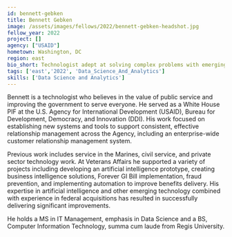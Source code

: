 ```yaml
---
id: bennett-gebken
title: Bennett Gebken
image: /assets/images/fellows/2022/bennett-gebken-headshot.jpg
fellow_year: 2022
project: []
agency: ["USAID"]
hometown: Washington, DC
region: east
bio_short: Technologist adept at solving complex problems with emerging technology.
tags: ['east','2022', 'Data_Science_And_Analytics']
skills: ['Data Science and Analytics']
---
```


Bennett is a technologist who believes in the value of public service and improving the government to serve everyone. He served as a White House PIF at the U.S. Agency for International Development (USAID), Bureau for Development, Democracy, and Innovation (DDI). His work focused on establishing new systems and tools to support consistent, effective relationship management across the Agency, including an enterprise-wide customer relationship management system.

Previous work includes service in the Marines, civil service, and private sector technology work. At Veterans Affairs he supported a variety of projects including developing an artificial intelligence prototype, creating business intelligence solutions, Forever GI Bill implementation, fraud prevention, and implementing automation to improve benefits delivery. His expertise in artificial intelligence and other emerging technology combined with experience in federal acquisitions has resulted in successfully delivering significant improvements.

He holds a MS in IT Management, emphasis in Data Science and a BS, Computer Information Technology, summa cum laude from Regis University.
